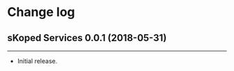# Change log

## sKoped Services 0.0.1 (2018-05-31)
--------------------------------
- Initial release.